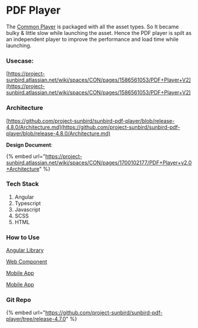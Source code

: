 # PDF Player

The [Common Player](../../../learn/docs/content-management/content-player/common-player/) is packaged with all the asset types. So It became bulky & little slow while launching the asset. Hence the PDF player is spilt as an independent player to improve the performance and load time while launching.



### Usecase:&#x20;

[https://project-sunbird.atlassian.net/wiki/spaces/CON/pages/1586561053/PDF+Player+V2](https://project-sunbird.atlassian.net/wiki/spaces/CON/pages/1586561053/PDF+Player+V2)

### Architecture

[https://github.com/project-sunbird/sunbird-pdf-player/blob/release-4.8.0/Architecture.md](https://github.com/project-sunbird/sunbird-pdf-player/blob/release-4.8.0/Architecture.md)



**Design Document**:

{% embed url="https://project-sunbird.atlassian.net/wiki/spaces/CON/pages/1700102177/PDF+Player+v2.0+Architecture" %}

### Tech Stack

1. Angular&#x20;
2. Typescript
3. Javascript
4. SCSS
5. HTML

### How to Use

&#x20;[Angular Library ](pdf-player.md#usecase)

[Web Component](https://github.com/project-sunbird/sunbird-pdf-player/tree/release-4.8.0#use-as-web-components)

[Mobile App](https://github.com/project-sunbird/sunbird-pdf-player/tree/release-4.8.0#mobile-app-integration-steps)

[Mobile App](https://github.com/project-sunbird/sunbird-pdf-player/tree/release-4.8.0#mobile-app-integration-steps)

### Git Repo

{% embed url="https://github.com/project-sunbird/sunbird-pdf-player/tree/release-4.7.0" %}
